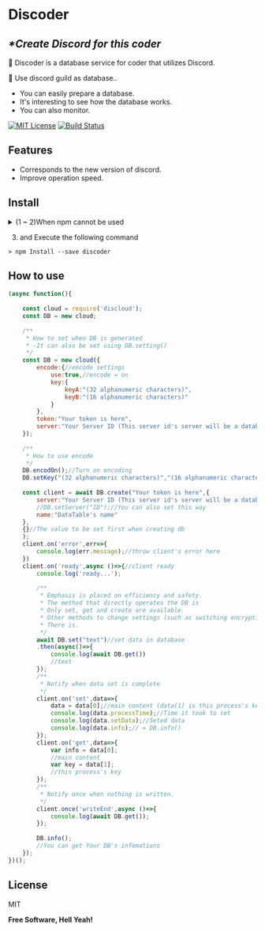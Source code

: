 # Discoder
## _\*Create Discord for this coder_

📜 Discoder is a database service for coder that utilizes Discord.

📜 Use discord guild as database..

- You can easily prepare a database.
- It's interesting to see how the database works. 
- You can also monitor.


[![MIT License](http://img.shields.io/badge/license-MIT-blue.svg?style=flat)](LICENSE)   [![Build Status](https://travis-ci.org/KOU00000-github/discoder.svg?branch=main)](https://travis-ci.org/KOU00000-github/discoder.svg?branch=main)

## Features

- Corresponds to the new version of discord.
- Improve operation speed.

## Install
<details><summary> (1 ~ 2)When npm cannot be used</summary><div>

1. Make npm commands available
[install with node.js](https://nodejs.org/en/download/ "nodejs")
2. Move to the location you want to install.

format

`> cd <directory path>`

example

`> cd C:/Users/DISCORD/Desktop/project/`


</div></details>

3. and Execute the following command
```
> npm Install --save discoder
```

## How to use

```js
(async function(){
 
    const cloud = require('discloud');
    const DB = new cloud;
 
    /**
     * How to set when DB is generated
     * -It can also be set using DB.setting()
     */
    const DB = new cloud({
        encode:{//encode settings
            use:true,//encode = on
            key:{
                keyA:"(32 alphanumeric characters)",
                keyB:"(16 alphanumeric characters)"
            }
        },
        token:"Your token is here",
        server:"Your Server ID (This server id's server will be a database)"
    });
 
    /**
     * How to use encode
     */
    DB.encodOn();//Turn on encoding
    DB.setKey("(32 alphanumeric characters)","(16 alphanumeric characters)");//set key
 
    const client = await DB.create("Your token is here",{
        server:"Your Server ID (This server id's server will be a database)",
        //DB.setServer("ID");//You can also set this way
        name:"DataTable's name"
    },
    {}//The value to be set first when creating db
    );
    client.on('error',err=>{
        console.log(err.message);//throw client's error here
    })
    client.on('ready',async ()=>{//client ready
        console.log('ready...');
 
        /**
         * Emphasis is placed on efficiency and safety.
         * The method that directly operates the DB is
         * Only set, get and create are available.
         * Other methods to change settings (such as switching encryption)
         * There is.
         */
        await DB.set("text")//set data in database
        .then(async()=>{
            console.log(await DB.get())
            //text
        }); 
        /**
         * Notify when data set is complete
         */
        client.on('set',data=>{
            data = data[0];//main content (data[1] is this process's key)
            console.log(data.processTime);//Time it took to set
            console.log(data.setData);//Seted data
            console.log(data.info);// = DB.info()
        });
        client.on('get',data=>{
            var info = data[0];
            //main content
            var key = data[1];
            //this process's key
        });
        /**
         * Notify once when nothing is written.
         */
        client.once('writeEnd',async ()=>{
            console.log(await DB.get());
        });
 
        DB.info();
        //You can get Your DB's infomations
    });
})();
```

## License

MIT

**Free Software, Hell Yeah!**
